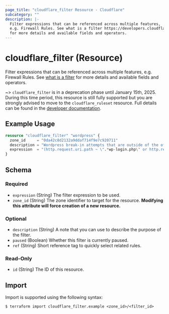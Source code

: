 ```yaml
---
page_title: "cloudflare_filter Resource - Cloudflare"
subcategory: ""
description: |-
  Filter expressions that can be referenced across multiple features,
  e.g. Firewall Rules. See what is a filter https://developers.cloudflare.com/firewall/api/cf-filters/what-is-a-filter/
  for more details and available fields and operators.
---
```


# cloudflare_filter (Resource)

Filter expressions that can be referenced across multiple features,
e.g. Firewall Rules. See [what is a filter](https://developers.cloudflare.com/firewall/api/cf-filters/what-is-a-filter/)
for more details and available fields and operators.

~> `cloudflare_filter` is in a deprecation phase until January 15th, 2025.
  During this time period, this resource is still fully
  supported but you are strongly advised to move to the
  `cloudflare_ruleset` resource. Full details can be found in the
  [developer documentation](https://developers.cloudflare.com/waf/reference/migration-guides/firewall-rules-to-custom-rules/#relevant-changes-for-terraform-users).


## Example Usage

```terraform
resource "cloudflare_filter" "wordpress" {
  zone_id     = "0da42c8d2132a9ddaf714f9e7c920711"
  description = "Wordpress break-in attempts that are outside of the office"
  expression  = "(http.request.uri.path ~ \".*wp-login.php\" or http.request.uri.path ~ \".*xmlrpc.php\") and ip.src ne 192.0.2.1"
}
```
<!-- schema generated by tfplugindocs -->
## Schema

### Required

- `expression` (String) The filter expression to be used.
- `zone_id` (String) The zone identifier to target for the resource. **Modifying this attribute will force creation of a new resource.**

### Optional

- `description` (String) A note that you can use to describe the purpose of the filter.
- `paused` (Boolean) Whether this filter is currently paused.
- `ref` (String) Short reference tag to quickly select related rules.

### Read-Only

- `id` (String) The ID of this resource.

## Import

Import is supported using the following syntax:

```shell
$ terraform import cloudflare_filter.example <zone_id>/<filter_id>
```
